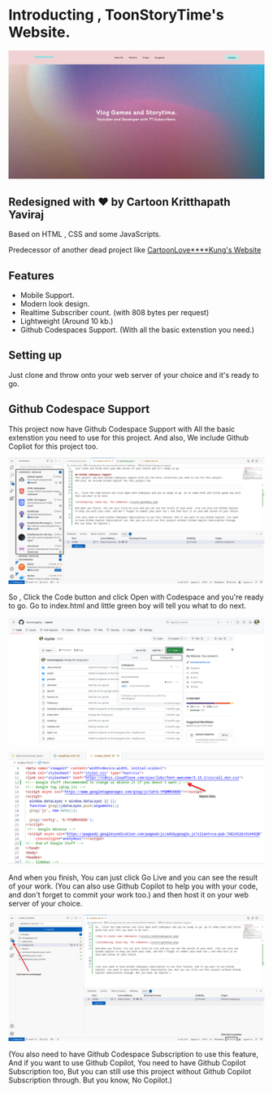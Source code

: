 # Introducting , ToonStoryTime's Website.

![Image of the new website.](preview/screenshot.png)

## Redesigned with ❤️ by Cartoon Kritthapath Yaviraj

Based on HTML , CSS and some JavaScripts.

Predecessor of another dead project like [CartoonLove****Kung's Website](https://github.com/StoryHouseProduction/CartoonLove.Website)

## Features
- Mobile Support.
- Modern look design.
- Realtime Subscriber count. (with 808 bytes per request)
- Lightweight (Around 10 kb.)
- Github Codespaces Support. (With all the basic extenstion you need.)

## Setting up
Just clone and throw onto your web server of your choice and it's ready to go.

## Github Codespace Support
This project now have Github Codespace Support with All the basic extenstion you need to use for this project.
And also, We include Github Copliot for this project too.

![Sneak peek of it.](preview/codespaces.png)

So , Click the Code button and click Open with Codespace and you're ready to go. Go to index.html and little green boy will tell you what to do next. 

![How to create some codespaces.](assets/createsomespaces.png)

![Introducing, Green boy. The commenter.](assets/greenboy.png)

And when you finish, You can just click Go Live and you can see the result of your work. (You can also use Github Copilot to help you with your code, and don't forget to commit your work too.) and then host it on your web server of your choice.

![Some picture about Go live and push.](assets/pushandpull.png)

(You also need to have Github Codespace Subscription to use this feature, And if you want to use Github Copilot, You need to have Github Copilot Subscription too, But you can still use this project without Github Copilot Subscription through. But you know, No Copilot.)
